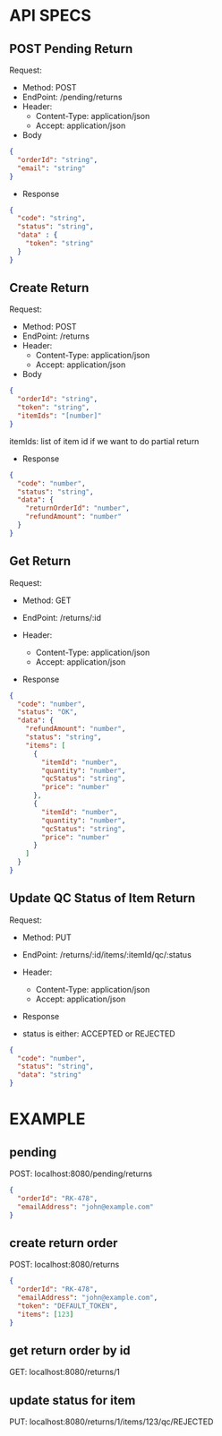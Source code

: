 # API SPECS

## POST Pending Return
Request:
- Method: POST
- EndPoint: /pending/returns
- Header:
  - Content-Type: application/json
  - Accept: application/json
- Body
```json
{
  "orderId": "string",
  "email": "string"
}
```

- Response
```json
{
  "code": "string",
  "status": "string",
  "data" : {
    "token": "string"
  }
}
```

## Create Return
Request:
- Method: POST
- EndPoint: /returns
- Header: 
  - Content-Type: application/json
  - Accept: application/json
- Body
```json
{
  "orderId": "string",
  "token": "string",
  "itemIds": "[number]" 
}
```
itemIds: list of item id if we want to do partial return

- Response
```json
{
  "code": "number",
  "status": "string",
  "data": {
    "returnOrderId": "number",
    "refundAmount": "number"
  }
}
```

## Get Return
Request:
- Method: GET
- EndPoint: /returns/:id
- Header:
    - Content-Type: application/json
    - Accept: application/json

- Response
```json
{
  "code": "number",
  "status": "OK",
  "data": {
    "refundAmount": "number",
    "status": "string",
    "items": [
      {
        "itemId": "number",
        "quantity": "number",
        "qcStatus": "string",
        "price": "number"
      },
      {
        "itemId": "number",
        "quantity": "number",
        "qcStatus": "string",
        "price": "number"
      }
    ]
  }
}
```

## Update QC Status of Item Return
Request:
- Method: PUT
- EndPoint: /returns/:id/items/:itemId/qc/:status
- Header:
  - Content-Type: application/json
  - Accept: application/json

- Response

- status is either: ACCEPTED or REJECTED
```json
{
  "code": "number",
  "status": "string",
  "data": "string"
}
```

# EXAMPLE

## pending
POST: localhost:8080/pending/returns
```json
{
  "orderId": "RK-478",
  "emailAddress": "john@example.com"
}
```

## create return order
POST: localhost:8080/returns
```json
{
  "orderId": "RK-478",
  "emailAddress": "john@example.com",
  "token": "DEFAULT_TOKEN",
  "items": [123]
}

```

## get return order by id
GET: localhost:8080/returns/1

## update status for item
PUT: localhost:8080/returns/1/items/123/qc/REJECTED